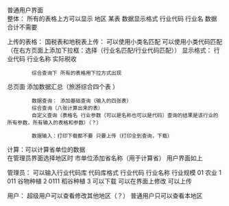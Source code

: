 普通用户界面  
            整体：
            所有的表格上方可以显示 地区 某表
            数据显示格式 
            行业代码 行业名 数据    合计不需要

上传的表格：
            国税表和地税表上传：
            可以使用小类名匹配 可以使用小类代码匹配（在右方页面上添加下拉框：选择（行业名匹配/行业代码匹配））
显示格式： 行业代码 行业名称 实际税收   
           
            综合查询下 所有的表格用下拉方式出现 
           
            
总页面 添加数据汇总（旅游综合四个表 ）

            数据查询： 添加基础查询（输入的四张表）
            综合查询（八张计算出来的表）
            自定义查询（表格名 行业参数（可以是名称也可以是代码）查询的结果是该行业的所有参数，所有输入的表格和参数）（？）
            
            数据输入：打印下载都不要 只要上传（打印全到查询，下载）
  
    
计算：可以计算省单位的数据   
在管理员界面选择地区时 市单位添加省名称（用于计算省）
用户界面如上

 
管理员：
可以输入行业代码库
代码库格式  行业代码 行业名称 行业规模
                           01          农业     1
                           011       谷物种植   2
                           0111      稻谷种植   3
可以下载 可以在界面上修改  可以上传


用户： 超级用户可以查看修改其他地区（？）
       普通用户只可以查看本地区


 
 
 
